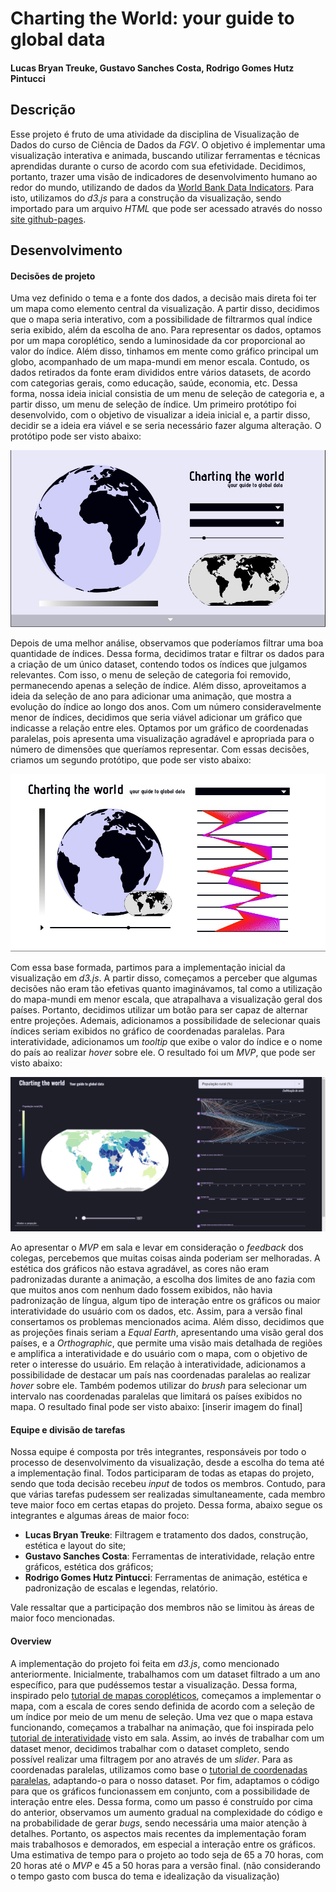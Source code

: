 # Charting the World: your guide to global data
#### Lucas Bryan Treuke, Gustavo Sanches Costa, Rodrigo Gomes Hutz Pintucci
## Descrição

Esse projeto é fruto de uma atividade da disciplina de Visualização de Dados do curso de Ciência de Dados da *FGV*. O objetivo é implementar uma visualização interativa e animada, buscando utilizar ferramentas e técnicas aprendidas durante o curso de acordo com sua efetividade.
Decidimos, portanto, trazer uma visão de indicadores de desenvolvimento humano ao redor do mundo, utilizando de dados da [World Bank Data Indicators](https://github.com/light-and-salt/World-Bank-Data-by-Indicators).
Para isto, utilizamos do *d3.js* para a construção da visualização, sendo importado para um arquivo *HTML* que pode ser acessado através do nosso [site github-pages](https://fgv-vis-2023.github.io/assignment-3-chartingtheworld/).

## Desenvolvimento

#### Decisões de projeto

Uma vez definido o tema e a fonte dos dados, a decisão mais direta foi ter um mapa como elemento central da visualização. A partir disso, decidimos que o mapa seria interativo, com a possibilidade de filtrarmos qual índice seria exibido, além da escolha de ano. 
Para representar os dados, optamos por um mapa coroplético, sendo a luminosidade da cor proporcional ao valor do índice. Além disso, tinhamos em mente como gráfico principal um globo, acompanhado de um mapa-mundi em menor escala.
Contudo, os dados retirados da fonte eram divididos entre vários datasets, de acordo com categorias gerais, como educação, saúde, economia, etc. Dessa forma, nossa ideia inicial consistia de um menu de seleção de categoria e, a partir disso, um menu de seleção de índice.
Um primeiro protótipo foi desenvolvido, com o objetivo de visualizar a ideia inicial e, a partir disso, decidir se a ideia era viável e se seria necessário fazer alguma alteração. O protótipo pode ser visto abaixo:

![Primeiro protótipo](\images\prototype1.jpeg)

Depois de uma melhor análise, observamos que poderíamos filtrar uma boa quantidade de índices. Dessa forma, decidimos tratar e filtrar os dados para a criação de um único dataset, contendo todos os índices que julgamos relevantes. Com isso, o menu de seleção de categoria foi removido, permanecendo apenas a seleção de índice. 
Além disso, aproveitamos a ideia da seleção de ano para adicionar uma animação, que mostra a evolução do índice ao longo dos anos. 
Com um número consideravelmente menor de índices, decidimos que seria viável adicionar um gráfico que indicasse a relação entre eles. Optamos por um gráfico de coordenadas paralelas, pois apresenta uma visualização agradável e apropriada para o número de dimensões que queríamos representar. 
Com essas decisões, criamos um segundo protótipo, que pode ser visto abaixo:

![Segundo protótipo](\images\prototype2.jpeg)

Com essa base formada, partimos para a implementação inicial da visualização em *d3.js*. A partir disso, começamos a perceber que algumas decisões não eram tão efetivas quanto imaginávamos, tal como a utilização do mapa-mundi em menor escala, que atrapalhava a visualização geral dos países. Portanto, decidimos utilizar um botão para ser capaz de alternar entre projeções.
Ademais, adicionamos a possibilidade de selecionar quais índices seriam exibidos no gráfico de coordenadas paralelas. Para interatividade, adicionamos um *tooltip* que exibe o valor do índice e o nome do país ao realizar *hover* sobre ele.
O resultado foi um *MVP*, que pode ser visto abaixo:

![MVP](\images\mvp.jpeg)

Ao apresentar o *MVP* em sala e levar em consideração o *feedback* dos colegas, percebemos que muitas coisas ainda poderiam ser melhoradas. A estética dos gráficos não estava agradável, as cores não eram padronizadas durante a animação, a escolha dos limites de ano fazia com que muitos anos com nenhum dado fossem exibidos, não havia padronização de língua, algum tipo de interação entre os gráficos ou maior interatividade do usuário com os dados, etc.
Assim, para a versão final consertamos os problemas mencionados acima. Além disso, decidimos que as projeções finais seriam a *Equal Earth*, apresentando uma visão geral dos países, e a *Orthographic*, que permite uma visão mais detalhada de regiões e amplifica a interatividade e do usuário com o mapa, com o objetivo de reter o interesse do usuário.
Em relação à interatividade, adicionamos a possibilidade de destacar um país nas coordenadas paralelas ao realizar *hover* sobre ele. Também podemos utilizar do *brush* para selecionar um intervalo nas coordenadas paralelas que limitará os países exibidos no mapa.
O resultado final pode ser visto abaixo:
[inserir imagem do final]


#### Equipe e divisão de tarefas

Nossa equipe é composta por três integrantes, responsáveis por todo o processo de desenvolvimento da visualização, desde a escolha do tema até a implementação final. Todos participaram de todas as etapas do projeto, sendo que toda decisão recebeu *input* de todos os membros. 
Contudo, para que várias tarefas pudessem ser realizadas simultaneamente, cada membro teve maior foco em certas etapas do projeto. Dessa forma, abaixo segue os integrantes e algumas áreas de maior foco:

- **Lucas Bryan Treuke**: Filtragem e tratamento dos dados, construção, estética e layout do site;
- **Gustavo Sanches Costa**: Ferramentas de interatividade, relação entre gráficos, estética dos gráficos;
- **Rodrigo Gomes Hutz Pintucci**: Ferramentas de animação, estética e padronização de escalas e legendas, relatório.

Vale ressaltar que a participação dos membros não se limitou às áreas de maior foco mencionadas.

#### Overview

A implementação do projeto foi feita em *d3.js*, como mencionado anteriormente. Inicialmente, trabalhamos com um dataset filtrado a um ano específico, para que pudéssemos testar a visualização.
Dessa forma, inspirado pelo [tutorial de mapas coropléticos](https://d3-graph-gallery.com/choropleth.html), começamos a implementar o mapa, com a escala de cores sendo definida de acordo com a seleção de um índice por meio de um menu de seleção.
Uma vez que o mapa estava funcionando, começamos a trabalhar na animação, que foi inspirada pelo [tutorial de interatividade](https://observablehq.com/@visualdslab/making-d3-charts-interactive) visto em sala. Assim, ao invés de trabalhar com um dataset menor, decidimos trabalhar com o dataset completo, sendo possível realizar uma filtragem por ano através de um *slider*.
Para as coordenadas paralelas, utilizamos como base o [tutorial de coordenadas paralelas](https://d3-graph-gallery.com/parallel.html), adaptando-o para o nosso dataset.
Por fim, adaptamos o código para que os gráficos funcionassem em conjunto, com a possibilidade de interação entre eles.
Dessa forma, como um passo é construído por cima do anterior, observamos um aumento gradual na complexidade do código e na probabilidade de gerar *bugs*, sendo necessária uma maior atenção à detalhes. Portanto, os aspectos mais recentes da implementação foram mais trabalhosos e demorados, em especial a interação entre os gráficos.
Uma estimativa de tempo para o projeto ao todo seja de 65 a 70 horas, com 20 horas até o *MVP* e 45 a 50 horas para a versão final. (não considerando o tempo gasto com busca do tema e idealização da visualização)